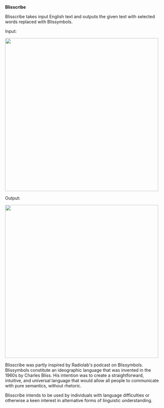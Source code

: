 <b>Blisscribe</b>

Blisscribe takes input English text and outputs the given text with selected words replaced with Blissymbols.

Input:

<img src="https://github.com/chermary/blisscribe/blob/master/resources/untranslated.png" width="500" align="center">

Output:

<img src="https://github.com/chermary/blisscribe/blob/master/resources/translated.png" width="500" align="center">

Blisscribe was partly inspired by Radiolab's podcast on Blissymbols.  Blissymbols constitute an ideographic language that was invented in the 1960s by Charles Bliss.  His intention was to create a straightforward, intuitive, and universal language that would allow all people to communicate with pure semantics, without rhetoric.

Blisscribe intends to be used by individuals with language difficulties or otherwise a keen interest in alternative forms of linguistic understanding.
